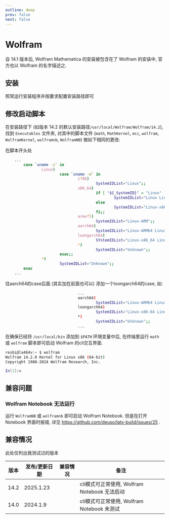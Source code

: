 ```yaml
---
outline: deep
prev: false
next: false
---
```

# Wolfram

自 14.1 版本后, Wolfram Mathematica 的安装被包含在了 Wolfram 的安装中, 官方也以 Wolfram 的名字描述之. 

## 安装

照常运行安装程序并按要求配置安装路径即可

## 修改启动脚本

在安装路径下 (如版本 14.2 的默认安装路径`/usr/local/Wolfram/Wolfram/14.2`), 找到 `Executables` 文件夹, 对其中的脚本文件 (`math`, `MathKernel`, `mcc`, `wolfram`, `WolframKernel`, `wolframnb`, `WolframNB`) 做如下相同的更改:

在脚本开头处

```bash
    ...
        case `uname -s` in
                Linux)
                        case `uname -m` in
                                i?86)
                                        SystemIDList="Linux";;
                                x86_64)
                                        if [ "${_SystemID}" = "Linux" ]; then
                                                SystemIDList="Linux Linux-x86-64"
                                        else
                                                SystemIDList="Linux-x86-64 Linux"
                                        fi;;
                                armv?l)
                                        SystemIDList="Linux-ARM";;
                                aarch64)
                                        SystemIDList="Linux-ARM64 Linux-ARM";;
                                loongarch64)
                                        SYstemIDList="Linux-x86_64 Linux";; 
                                *)
                                        SystemIDList="Unknown";;
                        esac;;
                *)
                        SystemIDList="Unknown";;
        esac
    ...
```

往aarch64的case后面 (其实加在前面也可以) 添加一个loongarch64的case, 如: 

```bash
                                ...
                                aarch64)
                                        SystemIDList="Linux-ARM64 Linux-ARM";;
                                loongarch64)
                                        SystemIDList="Linux-x86-64 Linux";;
                                *)
                                        SystemIDList="Unknown";;
                                ...
```

在确保已经将 `/usr/local/bin` 添加到 `$PATH` 环境变量中后, 在终端里运行 `math` 或 `wolfram` 脚本即可启动 Wolfram 的cli交互界面. 

```bash
resbi@la464v:~ $ wolfram
Wolfram 14.2.0 Kernel for Linux x86 (64-bit)
Copyright 1988-2024 Wolfram Research, Inc.

In[1]:=   
```

## 兼容问题

### Wolfram Notebook 无法运行

运行 `WolframNB` 或 `wolframnb` 即可启动 Wolfram Notebook. 但是在打开 Notebook 界面时报错, 详见 https://github.com/deuso/latx-build/issues/25 .

## 兼容情况

此处仅列出我测试过的版本

| 版本  | 发布/更新日期 | 兼容情况        | 备注                                              |
| ----- | ------------ | -------------- | ------------------------------------------------- |
| 14.2  | 2025.1.23    | <Compatible /> | cli模式可正常使用, Wolfram Notebook 无法启动        |
| 14.0  | 2024.1.9     | <Compatible /> | cli模式可正常使用, Wolfram Notebook 未测试          |
